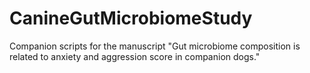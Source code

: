 # CanineGutMicrobiomeStudy
Companion scripts for the manuscript "Gut microbiome composition is related to anxiety and aggression score in companion dogs."
